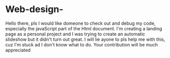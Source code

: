 # Web-design-
Hello there, pls I would like domeone to check out and debug my code, especially the javaScript part of the Html document.
I'm creating a landing page as a personal project and I was trying to create an automatic slideshow but it didn't turn out great.
I will lie ayone to pls help me with this, cuz I'm stuck ad I don't know what to do.
Your contribution will be much appreciated
